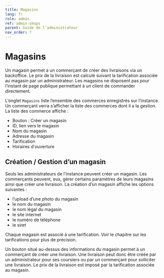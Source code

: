 ```yaml
---
title: Magasins
lang: fr
role: admin
ref: admin-shops
parent: Guide de l'administrateur
nav_order: 7
---
```


# Magasins

Un magasin permet a un commerçant de créer des livraisons via un backoffice. Le prix de la livraison est calculé suivant la tarification associée au magasin par un administrateur. Les magasins ne disposent pas pour l'instant de page publique permettant à un client de commander directement.

L’onglet `Magasins` liste l’ensemble des commerces enregistrés sur l’instance. Un commerçant verra s’afficher la liste des commerces dont il a la gestion. La liste des commerce affiche :
- Bouton : Créer un magasin
- ID, lien vers le magasin
- Nom du magasin
- Adresse du magasin
- Tarification
- Horaires d'ouverture

## Création / Gestion d’un magasin

Seuls les administrateurs de l'instance peuvent créer un magasin. Les commerçants peuvent, eux, gérer certains paramètres de leurs magasins ainsi que créer une livraison. La création d’un magasin affiche les options suivantes :
- l’upload d’une photo du magasin
- le nom du magasin
- le nom légal du magasin
- le site internet
- le numéro de téléphone
- le siret

Chaque magasin est associé à une tarification. Voir le chapitre sur les tarifications pour plus de précision.

Un bouton situé au-dessus des informations du magasin permet à un commerçant de créer une livraison. Une livraison peut donc être créée par un administrateur pour ses coursiers ou par un commerçant pour solliciter une livraison. Le prix de la livraison est imposé par la tarification associée au magasin.
